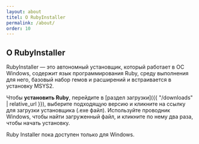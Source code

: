 ```yaml
---
layout: about
titel: О RubyInstaller
permalink: /about/
order: 10
---
```

## О RubyInstaller

RubyInstaller — это автономный установщик, который работает в ОС Windows, содержит язык программирования Ruby,
среду выполнения для него, базовый набор гемов и расширений и встраивается в установку MSYS2.

Чтобы **установить Ruby**, перейдите в [раздел загрузки]({{ "/downloads" | relative_url }}), выберите подходящую версию
и кликните на ссылку для загрузки установщика (.exe файл). Используйте проводник Windows, чтобы найти загруженный
файл, и кликните по нему два раза, чтобы начать установку.

Ruby Installer пока доступен только для Windows.